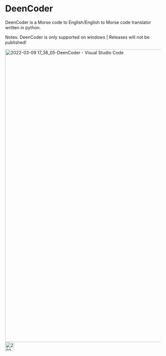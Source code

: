 # DeenCoder
DeenCoder is a Morse code to English/English to Morse code translator written in python.

Notes: 
DeenCoder is only supported on windows
|
Releases will not be published!

<img width="947" alt="2022-03-09 17_38_05-DeenCoder - Visual Studio Code" src="https://user-images.githubusercontent.com/63617447/157557753-d1586efa-a844-4b68-856c-fc43d65fd7f3.png">
<img width="29" alt="2022-03-09 17_39_52-BREKKKEN_DeenCoder_ DeenCoder is a Morse code to English_English to Morse code t" src="https://user-images.githubusercontent.com/63617447/157558240-306bbe63-5146-4c98-bb44-4433bb717b4a.png"eenCoder
